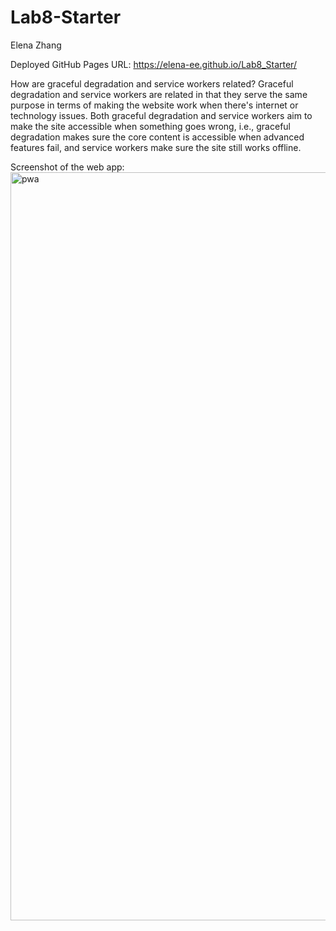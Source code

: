 # Lab8-Starter

Elena Zhang

Deployed GitHub Pages URL:
https://elena-ee.github.io/Lab8_Starter/

How are graceful degradation and service workers related?
Graceful degradation and service workers are related in that they serve the same purpose in terms of making the website work when there's internet or technology issues. Both graceful degradation and service workers aim to make the site accessible when something goes wrong, i.e., graceful degradation makes sure the core content is accessible when advanced features fail, and service workers make sure the site still works offline.

Screenshot of the web app:
<img width="1197" alt="pwa" src="https://github.com/user-attachments/assets/27a14c75-487b-4960-9dea-6ba17e44ec75" />
